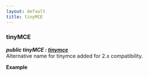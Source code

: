 ```yaml
---
layout: default
title: tinyMCE
---
```


### tinyMCE 

***public tinyMCE : [tinymce](../html/class_tinymce.html)***  
Alternative name for tinymce added for 2.x compatibility.      

**Example**